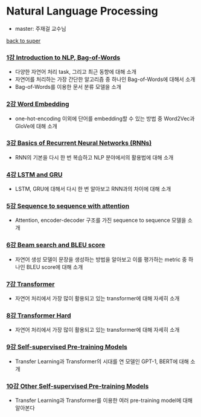 # Natural Language Processing
- master: 주재걸 교수님

[back to super](https://github.com/jinmang2/boostcamp_ai_tech_2/tree/main/u-stage)

### [1강 Introduction to NLP, Bag-of-Words](https://github.com/jinmang2/boostcamp_ai_tech_2/tree/main/u-stage/nlp/ch01_intro)
- 다양한 자연어 처리 task, 그리고 최근 동향에 대해 소개
- 자연어를 처리하는 가장 간단한 알고리즘 중 하나인 Bag-of-Words에 대해서 소개
- Bag-of-Words를 이용한 문서 분류 모델을 소개

### [2강 Word Embedding](https://github.com/jinmang2/boostcamp_ai_tech_2/tree/main/u-stage/nlp/ch02_word_embedding)
- one-hot-encoding 이외에 단어를 embedding할 수 있는 방법 중 Word2Vec과 GloVe에 대해 소개

### [3강 Basics of Recurrent Neural Networks (RNNs)](https://github.com/jinmang2/boostcamp_ai_tech_2/tree/main/u-stage/nlp/ch03_rnn)
- RNN의 기본을 다시 한 번 복습하고 NLP 분야에서의 활용법에 대해 소개

### [4강 LSTM and GRU](https://github.com/jinmang2/boostcamp_ai_tech_2/tree/main/u-stage/nlp/ch04_rnn_variant)
- LSTM, GRU에 대해서 다시 한 번 알아보고 RNN과의 차이에 대해 소개

### [5강 Sequence to sequence with attention](https://github.com/jinmang2/boostcamp_ai_tech_2/tree/main/u-stage/nlp/ch05_seq2seq)
- Attention, encoder-decoder 구조를 가진 sequence to sequence 모델을 소개

### [6강 Beam search and BLEU score](https://github.com/jinmang2/boostcamp_ai_tech_2/tree/main/u-stage/nlp/ch06_beam_search)
- 자연어 생성 모델이 문장을 생성하는 방법을 알아보고 이를 평가하는 metric 중 하나인 BLEU score에 대해 소개

### [7강 Transformer](https://github.com/jinmang2/boostcamp_ai_tech_2/tree/main/u-stage/nlp/ch07_transformer)
- 자연어 처리에서 가장 많이 활용되고 있는 transformer에 대해 자세히 소개

### [8강 Transformer Hard](https://github.com/jinmang2/boostcamp_ai_tech_2/tree/main/u-stage/nlp/ch08_transformer_hard)
- 자연어 처리에서 가장 많이 활용되고 있는 transformer에 대해 자세히 소개

### [9강 Self-supervised Pre-training Models](https://github.com/jinmang2/boostcamp_ai_tech_2/tree/main/u-stage/nlp/ch09_gpt_and_bert)
- Transfer Learning과 Transformer의 시대를 연 모델인 GPT-1, BERT에 대해 소개

### [10강 Other Self-supervised Pre-training Models](https://github.com/jinmang2/boostcamp_ai_tech_2/tree/main/u-stage/nlp/ch10_other_selfsup)
- Transfer Learning과 Transformer를 이용한 여러 pre-training model에 대해 알아본다
